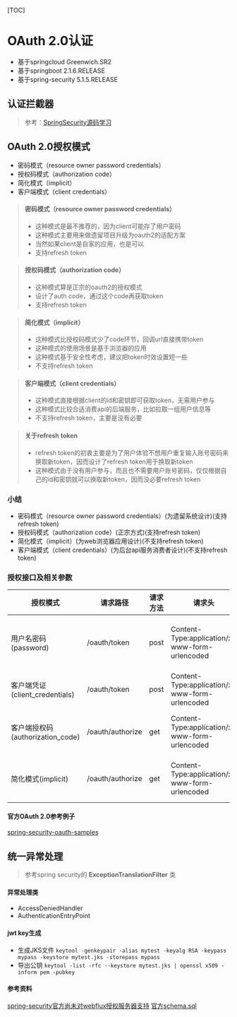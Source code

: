[TOC]

# OAuth 2.0认证
- 基于springcloud Greenwich.SR2
- 基于springboot 2.1.6.RELEASE
- 基于spring-security 5.1.5.RELEASE

## 认证拦截器
> 参考：[SpringSecurity源码学习](https://blog.csdn.net/ifeengwd2012/article/details/61433213)

## OAuth 2.0授权模式

- 密码模式（resource owner password credentials）
- 授权码模式（authorization code）
- 简化模式（implicit）
- 客户端模式（client credentials）

> #### 密码模式（resource owner password credentials）
> - 这种模式是最不推荐的，因为client可能存了用户密码
> - 这种模式主要用来做遗留项目升级为oauth2的适配方案
> - 当然如果client是自家的应用，也是可以
> - 支持refresh token

> #### 授权码模式（authorization code）
> - 这种模式算是正宗的oauth2的授权模式
> - 设计了auth code，通过这个code再获取token
> - 支持refresh token

> #### 简化模式（implicit）
> - 这种模式比授权码模式少了code环节，回调url直接携带token
> - 这种模式的使用场景是基于浏览器的应用
> - 这种模式基于安全性考虑，建议把token时效设置短一些
> - 不支持refresh token

> #### 客户端模式（client credentials）
> - 这种模式直接根据client的id和密钥即可获取token，无需用户参与
> - 这种模式比较合适消费api的后端服务，比如拉取一组用户信息等
> - 不支持refresh token，主要是没有必要

> #### 关于refresh token
> - refresh token的初衷主要是为了用户体验不想用户重复输入账号密码来换取新token，因而设计了refresh token用于换取新token
> - 这种模式由于没有用户参与，而且也不需要用户账号密码，仅仅根据自己的id和密钥就可以换取新token，因而没必要refresh token

### 小结
- 密码模式（resource owner password credentials）(为遗留系统设计)(支持refresh token)
- 授权码模式（authorization code）(正宗方式)(支持refresh token)
- 简化模式（implicit）(为web浏览器应用设计)(不支持refresh token)
- 客户端模式（client credentials）(为后台api服务消费者设计)(不支持refresh token)

### 授权接口及相关参数

| 授权模式                         | 请求路径         | 请求方法 | 请求头                                         | 请求参数                                                     |
| -------------------------------- | ---------------- | -------- | ---------------------------------------------- | ------------------------------------------------------------ |
| 用户名密码(password)             | /oauth/token     | post     | Content-Type:application/x-www-form-urlencoded | grant_type:password<br/>username:user<br/>password:000<br/>scope:userinfo resource<br/>client_id:client_1<br/>client_secret:$2a$10$JknlOkbQANofGnc9BRkLv.Kuixt/pZleX2VC54udsy5Gqry7iSFzK |
| 客户端凭证(client_credentials)   | /oauth/token     | post     | Content-Type:application/x-www-form-urlencoded | grant_type:client_credentials<br/>scope:userinfo resource<br/>client_id:client_1<br/>client_secret:$2a$10$JknlOkbQANofGnc9BRkLv.Kuixt/pZleX2VC54udsy5Gqry7iSFzK |
| 客户端授权码(authorization_code) | /oauth/authorize | get      | Content-Type:application/x-www-form-urlencoded | grant_type:code<br/>client_id:client_1<br/>redirect_uri:https://www.taobao.com<br/>response_type:code<br/>state:123456 |
| 简化模式(implicit)               | /oauth/authorize | get      | Content-Type:application/x-www-form-urlencoded | response_type:token<br/>client_id:client_1<br/>redirect_uri:https://www.jd.com<br/>scope:resource userinfo<br/>state:123456 |


#### 官方OAuth 2.0参考例子
[spring-security-oauth-samples](https://github.com/spring-projects/spring-security-oauth/tree/master/samples)

## 统一异常处理
> 参考spring security的 **ExceptionTranslationFilter** 类

#### 异常处理类
- AccessDeniedHandler
- AuthenticationEntryPoint

#### jwt key生成
- 生成JKS文件
``
keytool -genkeypair -alias mytest -keyalg RSA -keypass mypass -keystore mytest.jks -storepass mypass
``
- 导出公钥
``
keytool -list -rfc --keystore mytest.jks | openssl x509 -inform pem -pubkey
``

#### 参考资料
[spring-security官方尚未对webflux授权服务器支持](https://stackoverflow.com/questions/46798705/is-there-working-example-of-oauth2-with-webflux)
[官方schema.sql](https://github.com/spring-projects/spring-security-oauth/blob/master/spring-security-oauth2/src/test/resources/schema.sql)